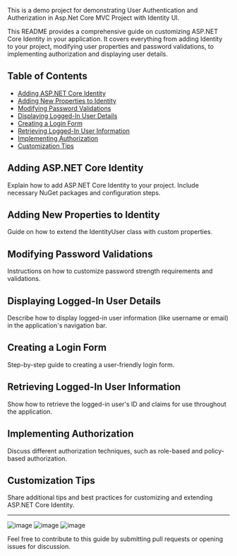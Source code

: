 This is a demo project for demonstrating User Authentication and Autherization in Asp.Net Core MVC Project with Identity UI.

This README provides a comprehensive guide on customizing ASP.NET Core Identity in your application. It covers everything from adding Identity to your project, modifying user properties and password validations, to implementing authorization and displaying user details.

## Table of Contents
- [Adding ASP.NET Core Identity](#adding-aspnet-core-identity)
- [Adding New Properties to Identity](#adding-new-properties-to-identity)
- [Modifying Password Validations](#modifying-password-validations)
- [Displaying Logged-In User Details](#displaying-logged-in-user-details)
- [Creating a Login Form](#creating-a-login-form)
- [Retrieving Logged-In User Information](#retrieving-logged-in-user-information)
- [Implementing Authorization](#implementing-authorization)
- [Customization Tips](#customization-tips)

## Adding ASP.NET Core Identity
Explain how to add ASP.NET Core Identity to your project. Include necessary NuGet packages and configuration steps.

## Adding New Properties to Identity
Guide on how to extend the IdentityUser class with custom properties.

## Modifying Password Validations
Instructions on how to customize password strength requirements and validations.

## Displaying Logged-In User Details
Describe how to display logged-in user information (like username or email) in the application's navigation bar.

## Creating a Login Form
Step-by-step guide to creating a user-friendly login form.

## Retrieving Logged-In User Information
Show how to retrieve the logged-in user's ID and claims for use throughout the application.

## Implementing Authorization
Discuss different authorization techniques, such as role-based and policy-based authorization.

## Customization Tips
Share additional tips and best practices for customizing and extending ASP.NET Core Identity.

---
![image](https://github.com/ilaydakosar/Authentication/assets/55831435/105b8ab7-cd86-46ba-ba93-938abd1007b7)
![image](https://github.com/ilaydakosar/Authentication/assets/55831435/9f8cc4ae-2336-40da-9498-59e57553a058)
![image](https://github.com/ilaydakosar/Authentication/assets/55831435/082555b7-e994-40aa-b8a8-16e24dacffc7)



Feel free to contribute to this guide by submitting pull requests or opening issues for discussion.
